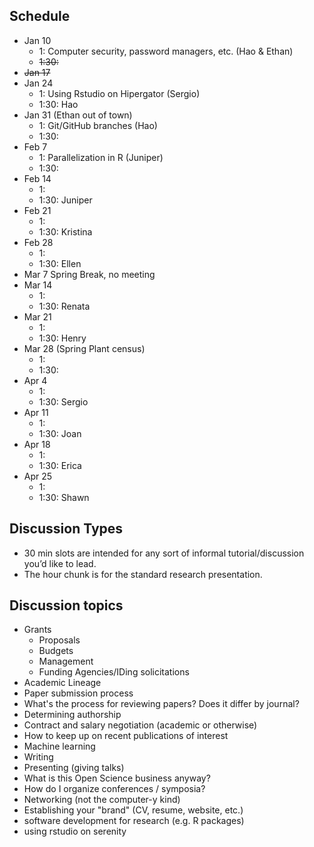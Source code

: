 ## Schedule
* Jan 10
  * 1: Computer security, password managers, etc. (Hao & Ethan)
  * ~~1:30:~~
* ~~Jan 17~~
* Jan 24
  * 1: Using Rstudio on Hipergator  (Sergio)
  * 1:30: Hao
* Jan 31 (Ethan out of town)
  * 1: Git/GitHub branches (Hao)
  * 1:30:
* Feb 7
  * 1: Parallelization in R (Juniper)
  * 1:30:
* Feb 14
  * 1:
  * 1:30: Juniper
* Feb 21
  * 1:
  * 1:30: Kristina
* Feb 28
  * 1:
  * 1:30: Ellen
* Mar 7 Spring Break, no meeting
* Mar 14
  * 1:
  * 1:30: Renata
* Mar 21
  * 1:
  * 1:30: Henry
* Mar 28 (Spring Plant census)
  * 1:
  * 1:30:
* Apr 4
  * 1:
  * 1:30: Sergio
* Apr 11
  * 1:
  * 1:30: Joan
* Apr 18
  * 1:
  * 1:30: Erica
* Apr 25
  * 1:
  * 1:30: Shawn

## Discussion Types
* 30 min slots are intended for any sort of informal tutorial/discussion you’d like to lead.
* The hour chunk is for the standard research presentation.

## Discussion topics

* Grants
    * Proposals
    * Budgets
    * Management
    * Funding Agencies/IDing solicitations
* Academic Lineage
* Paper submission process
* What's the process for reviewing papers? Does it differ by journal?
* Determining authorship
* Contract and salary negotiation (academic or otherwise)
* How to keep up on recent publications of interest
* Machine learning
* Writing
* Presenting (giving talks)
* What is this Open Science business anyway?
* How do I organize conferences / symposia?
* Networking (not the computer-y kind)
* Establishing your "brand" (CV, resume, website, etc.)
* software development for research (e.g. R packages)  
* using rstudio on serenity